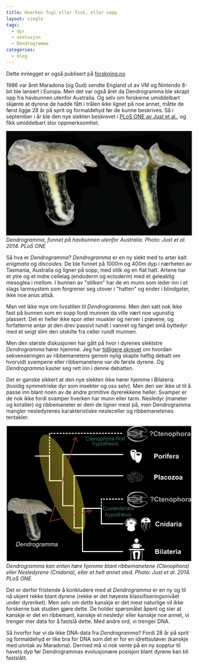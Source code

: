 ```yaml
---
title: Hverken fugl eller fisk, eller sopp
layout: single
tags:
  - dyr
  - evolusjon
  - Dendrogramma
categories:
  - blog
---
```


Dette innlegget er også publisert på [forskning.no](http://forskning.no/blogg/jon-brates-blogg/mystiske-soppdyr-kan-rote-til-dyrenes-tidlige-evolusjon)


1986 var året Maradona (og Gud) sendte England ut av VM og Nintendo 8-bit ble lansert i Europa. Men det var også året da Dendrogramma ble skrapt opp fra havbunnen utenfor Australia. Og selv om forskerne umiddelbart skjønte at dyrene de hadde fått i trålen ikke lignet på noe annet, måtte de først ligge 28 år på sprit og formaldehyd før de kunne beskrives. Så i september i år ble den nye slekten beskrevet i [PLoS ONE av Just et al.](http://www.plosone.org/article/info%3Adoi%2F10.1371%2Fjournal.pone.0102976), og fikk umiddelbart stor oppmerksomhet.

![dendrogramma][1]  
*Dendrogramma, funnet på havbunnen utenfor Australia. Photo: Just et al. 2014. PLoS ONE*

Så hva er *Dendrogramma*? *Dendrogramma* er en ny slekt med to arter kalt *enigmata* og *discoides*. De ble funnet på 1000m og 400m dyp i nærheten av Tasmania, Australia og ligner på sopp, med stilk og en flat hatt. Artene har et ytre og et indre cellelag (endoderm og ectoderm) med et geleaktig mesoglea i mellom. I bunnen av "stilken" har de en munn som leder inn i et slags tarmsystem som forgrener seg utover i "hatten" og ender i blindgater, ikke noe anus altså.

Man vet ikke mye om livsstilen til *Dendrogramma*. Men den satt nok ikke fast på bunnen som en sopp fordi munnen da ville vært noe ugunstig plassert. Det er heller ikke spor etter muskler og nerver i prøvene, og forfatterne antar at den drev passivt rundt i vannet og fanget små byttedyr med et seigt slim den utskilte fra celler rundt munnen.

Men den største diskusjonen har gått på hvor i dyrenes slektstre *Dendrogramma* hører hjemme. Jeg har [tidligere skrevet](http://forskning.no/content/var-forfaren-var-en-ribbemanet) om hvordan sekvenseringen av ribbemanetens genom nylig skapte heftig debatt om hvorvidt svampene eller ribbemanetene var de første dyrene. Og *Dendrogramma* kaster seg rett inn i denne debatten.

Det er ganske sikkert at den nye slekten ikke hører hjemme i Bilateria (tosidig symmetriske dyr som insekter og oss selv). Men den ser ikke ut til å passe inn blant noen av de andre primitive dyrerekkene heller. Svamper er de nok ikke fordi svamper hverken har munn eller tarm. Nesledyr (maneter og koraller) og ribbemaneter er dem de ligner mest på, men Dendrogramma mangler nesledyrenes karakteristiske nesleceller og ribbemanetenes tentakler.

![Dendrogramma fylogeni][2]  
*Dendrogramma kan enten høre hjemme blant ribbemanetene (Ctenophora) eller Nesledyrene (Cnidaria), eller et helt annet sted. Photo: Just et al. 2014. PLoS ONE.*

Det er derfor fristende å konkludere med at *Dendrogramma* er en ny og til nå ukjent rekke blant dyrene (rekke er det høyeste klassifiseringsnivået under dyreriket). Men selv om dette kanskje er det mest naturlige vil ikke forskerne bak studien gjøre dette. De holder spørsmålet åpent og sier at kanskje er det en ribbemant, kanskje et nesledyr eller kanskje noe annet, vi trenger mer data for å fastslå dette. Med andre ord, vi trenger DNA.

Så hvorfor har vi da ikke DNA-data fra *Dendrogramma*? Fordi 28 år på sprit og formaldehyd er like bra for DNA som det er for en idrettsutøver (kanskje med unntak av Maradona). Dermed må vi nok vente på en ny sopptur til havets dyp før Dendrogrammas evolusjonære posisjon blant dyrene kan bli fastslått. 
  
[1]: /images/dendrogramma_0.jpg 
[2]: /images/dendrogramma-tree.png

	
